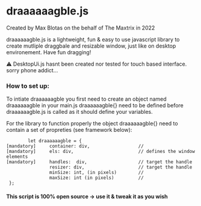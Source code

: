 # draaaaaagble.js

Created by Max Blotas on the behalf of The Maxtrix in 2022

draaaaaagble.js is a lightweight, fun & easy to use javascript library to create mutliple draggbale and resizable window, just like on desktop environement. Have fun dragging!

⚠️ DesktopUi.js hasnt been created nor tested for touch based interface. sorry phone addict...

### How to set up:

To intiate draaaaaagble you first need to create an object named draaaaaagble in your main.js
draaaaaagble{} need to be defined before draaaaaagble.js is called as it should define your variables.

For the library to function properly the object draaaaaagble{} need to contain a set of propreties (see framework below):

            let draaaaaagble = {
    [mandatory]     container: div,                  //
    [mandatory]     els: div,                        // defines the window elements
    [mandatory]     handles:  div,                   // target the handle
                    resizer: div,                    // target the handle
                    minSize: int, (in pixels)        //
                    maxSize: int (in pixels)         //
     };

#### This script is 100% open source → use it & tweak it as you wish
